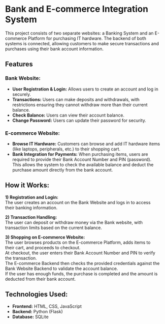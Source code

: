 # Bank and E-commerce Integration System
This project consists of two separate websites: a Banking System and an E-commerce Platform for purchasing IT hardware. The backend of both systems is connected, allowing customers to make secure transactions and purchases using their bank account information.

## Features
### Bank Website:

- **User Registration & Login:** Allows users to create an account and log in securely.
- **Transactions:** Users can make deposits and withdrawals, with restrictions ensuring they cannot withdraw more than their current balance.
- **Check Balance:** Users can view their account balance.
- **Change Password:** Users can update their password for security.

### E-commerce Website:

- **Browse IT Hardware:** Customers can browse and add IT hardware items (like laptops, peripherals, etc.) to their shopping cart.
- **Bank Integration for Payments:** When purchasing items, users are required to provide their Bank Account Number and PIN (password). This allows the system to check the available balance and deduct the purchase amount directly from the bank account.

## How it Works:

**1) Registration and Login:** <br/>
The user creates an account on the Bank Website and logs in to access their banking information.

**2) Transaction Handling:** <br/>
The user can deposit or withdraw money via the Bank website, with transaction limits based on the current balance.

**3) Shopping on E-commerce Website:** <br/>
The user browses products on the E-commerce Platform, adds items to their cart, and proceeds to checkout.<br/>
At checkout, the user enters their Bank Account Number and PIN to verify the transaction.<br/>
The E-commerce Backend then checks the provided credentials against the Bank Website Backend to validate the account balance.<br/>
If the user has enough funds, the purchase is completed and the amount is deducted from their bank account.<br/>

## Technologies Used:
- **Frontend:** HTML, CSS, JavaScript 
- **Backend:** Python (Flask)
- **Database:** SQLite
